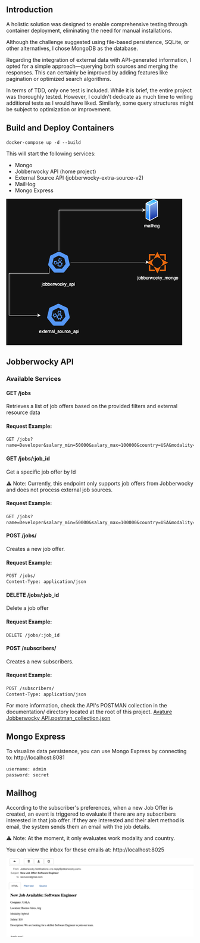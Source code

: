 ## Introduction
A holistic solution was designed to enable comprehensive testing through container deployment, eliminating the need for manual installations.

Although the challenge suggested using file-based persistence, SQLite, or other alternatives, I chose MongoDB as the database.

Regarding the integration of external data with API-generated information, I opted for a simple approach—querying both sources and merging the responses. This can certainly be improved by adding features like pagination or optimized search algorithms.

In terms of TDD, only one test is included. While it is brief, the entire project was thoroughly tested. However, I couldn't dedicate as much time to writing additional tests as I would have liked. Similarly, some query structures might be subject to optimization or improvement.

## Build and Deploy Containers
```
docker-compose up -d --build
```
This will start the following services:

- Mongo
- Jobberwocky API (home project)
- External Source API (jobberwocky-extra-source-v2)
- MailHog
- Mongo Express

![diagram.png](documentation/diagram.png)

## Jobberwocky API 
### Available Services
#### GET /jobs
Retrieves a list of job offers based on the provided filters and external resource data

#### Request Example:
````
GET /jobs?name=Developer&salary_min=50000&salary_max=100000&country=USA&modality=remote
````
#### GET /jobs/:job_id
Get a specific job offer by Id

⚠ Note: Currently, this endpoint only supports job offers from Jobberwocky and does not process external job sources.
#### Request Example:
````
GET /jobs?name=Developer&salary_min=50000&salary_max=100000&country=USA&modality=remote
````

#### POST /jobs/
Creates a new job offer.

#### Request Example:
```
POST /jobs/
Content-Type: application/json 
```

#### DELETE /jobs/:job_id
Delete a job offer

#### Request Example:
```
DELETE /jobs/:job_id
```
#### POST /subscribers/
Creates a new subscribers.

#### Request Example:
```
POST /subscribers/
Content-Type: application/json 
```

For more information, check the API's POSTMAN collection in the documentation/ directory located at the root of this project.
[Avature Jobberwocky API.postman_collection.json](documentation/Avature%20Jobberwocky%20API.postman_collection.json)

## Mongo Express
To visualize data persistence, you can use Mongo Express by connecting to:
http://localhost:8081
````
username: admin
password: secret
````

## Mailhog
According to the subscriber's preferences, when a new Job Offer is created, an event is triggered to evaluate if there are any subscribers interested in that job offer. If they are interested and their alert method is email, the system sends them an email with the job details. 

⚠ Note: At the moment, it only evaluates work modality and country.

You can view the inbox for these emails at:
http://localhost:8025

![mail.png](documentation/mail.png)
